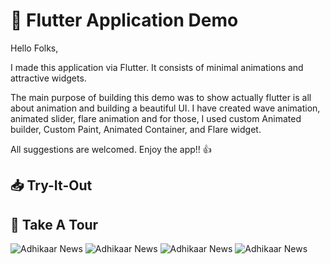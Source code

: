 # 🚀 Flutter Application Demo 


Hello Folks,

I made this application via Flutter. It consists of minimal animations and attractive widgets.

The main purpose of building this demo was to show actually flutter is all about animation and building a beautiful UI. I have created wave animation, animated slider, flare animation and for those, I used custom Animated builder, Custom Paint, Animated Container, and Flare widget. 

All suggestions are welcomed. Enjoy the app!! 👍


## 📥 Try-It-Out

## 📱 Take A Tour
<img src="https://github.com/rvvarasdiya/flutteranimations/raw/master/App Demo.gif" title="Adhikaar News" alt="Adhikaar News">
<img src="https://github.com/rvvarasdiya/flutteranimations/raw/master/Home Screen.png" title="Adhikaar News" alt="Adhikaar News">
<img src="https://github.com/rvvarasdiya/flutteranimations/raw/master/Sign In.png" title="Adhikaar News" alt="Adhikaar News">
<img src="https://github.com/rvvarasdiya/flutteranimations/raw/master/Sign Up.png" title="Adhikaar News" alt="Adhikaar News">


